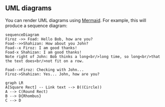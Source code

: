 ## UML diagrams

You can render UML diagrams using [Mermaid](https://mermaidjs.github.io/). For example, this will produce a sequence diagram:

```mermaid
sequenceDiagram
Firoz ->> Foad: Hello Bob, how are you?
Foad-->>Shahizan: How about you John?
Foad--x Firoz: I am good thanks!
Foad-x Shahizan: I am good thanks!
Note right of John: Bob thinks a long<br/>long time, so long<br/>that the text does<br/>not fit on a row.

Foad-->Firoz: Checking with John...
Firoz->Shahizan: Yes... John, how are you?
```
```mermaid
graph LR
A[Square Rect] -- Link text --> B((Circle))
A --> C(Round Rect)
B --> D{Rhombus}
C --> D
```
